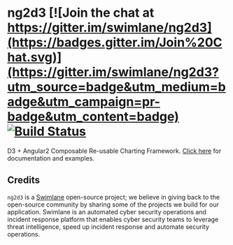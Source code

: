 # ng2d3 [![Join the chat at https://gitter.im/swimlane/ng2d3](https://badges.gitter.im/Join%20Chat.svg)](https://gitter.im/swimlane/ng2d3?utm_source=badge&utm_medium=badge&utm_campaign=pr-badge&utm_content=badge) [![Build Status](https://travis-ci.org/swimlane/ng2d3.svg?branch=master)](https://travis-ci.org/swimlane/ng2d3)

D3 + Angular2 Composable Re-usable Charting Framework. [Click here](https://swimlane.gitbooks.io/ng2d3/content/) for documentation and examples.

## Credits
`ng2d3` is a [Swimlane](http://swimlane.com) open-source project; we believe in giving back to the open-source community by sharing some of the projects we build for our application. Swimlane is an automated cyber security operations and incident response platform that enables cyber security teams to leverage threat intelligence, speed up incident response and automate security operations.
